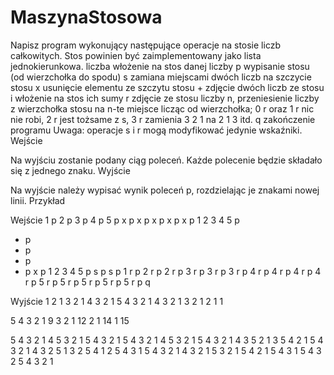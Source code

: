 # MaszynaStosowa
Napisz program wykonujący następujące operacje na stosie liczb całkowitych. Stos powinien być zaimplementowany jako lista jednokierunkowa.
liczba
włożenie na stos danej liczby
p
wypisanie stosu (od wierzchołka do spodu)
s
zamiana miejscami dwóch liczb na szczycie stosu
x
usunięcie elementu ze szczytu stosu
+
zdjęcie dwóch liczb ze stosu i włożenie na stos ich sumy
r
zdjęcie ze stosu liczby n, przeniesienie liczby z wierzchołka stosu na n-te miejsce licząc od wierzchołka; 0 r oraz 1 r nic nie robi, 2 r jest tożsame z s, 3 r zamienia 3 2 1 na 2 1 3 itd.
q
zakończenie programu
Uwaga: operacje s i r mogą modyfikować jedynie wskaźniki.
Wejście

Na wyjściu zostanie podany ciąg poleceń. Każde polecenie będzie składało się z jednego znaku.
Wyjście

Na wyjście należy wypisać wynik poleceń p, rozdzielając je znakami nowej linii.
Przykład

Wejście
1 p
2 p
3 p
4 p
5 p
x p
x p
x p
x p
x p
1 2 3 4 5 p
+ p
+ p
+ p
+ p
x p
1 2 3 4 5 p
s p
s p
1 r p
2 r p
2 r p
3 r p
3 r p
3 r p
4 r p
4 r p
4 r p
4 r p
5 r p
5 r p
5 r p
5 r p
5 r p
q

Wyjście
1 
2 1 
3 2 1 
4 3 2 1 
5 4 3 2 1 
4 3 2 1 
3 2 1 
2 1 
1 

5 4 3 2 1 
9 3 2 1 
12 2 1 
14 1 
15 

5 4 3 2 1 
4 5 3 2 1 
5 4 3 2 1 
5 4 3 2 1 
4 5 3 2 1 
5 4 3 2 1 
4 3 5 2 1 
3 5 4 2 1 
5 4 3 2 1 
4 3 2 5 1 
3 2 5 4 1 
2 5 4 3 1 
5 4 3 2 1 
4 3 2 1 5 
3 2 1 5 4 
2 1 5 4 3 
1 5 4 3 2 
5 4 3 2 1 
